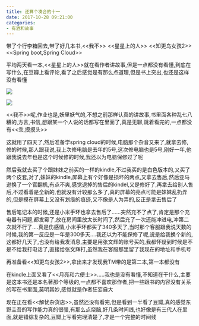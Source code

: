 ```yaml
---
title: 还算个凑合的十一
date: 2017-10-28 09:21:00
categories: 
- 有酒和故事
---
```


带了个行李箱回去,带了好几本书,<<我不>> <<星星上的人>> <<知更鸟女孩2>> <<Spring boot,Spring Cloud>>

平均两天看一本,<<星星上的人>>就在看作者讲故事,但是一点都没有看懂,到底在写什么,在豆瓣上看评论,看了之后感觉是有那么点道理,但是书上突出,也还是这样没有看懂  


![](https://blog-anthony.s3-ap-northeast-1.amazonaws.com/blog/copy_20201213151530.png)  

![](https://blog-anthony.s3-ap-northeast-1.amazonaws.com/blog/copy_20201213151541.png)  

<<我不>>呢,作业也是,妖里妖气的,不想之前那样认真的讲故事,书里面各种乱七八糟的,方言,书信,想跟某一个人说的话都写在里面了,真是无聊,跳着看完的,一点都没有<<乖,摸摸头>>

这就用了四天了,然后准备学spring cloud的时候,电脑那个杂音又来了,就拿去修,修的时候,那人跟我说,我上次修电脑是去年的5号,这次修电脑也是5号,刚好一年,他跟我说去年也是这个时候修的时候,我还以为电脑保修过了呢

然后我就去买了个跟妹妹之前买的一样的kindle,不过我买的是白色版本的,又买了两个皮套,对了,妹妹的kindle,屏幕上有个好像是损坏的两点,又拿去售后,然后亚马逊换了一个官翻机,有点不爽,感觉退掉的售后的kindel,又是修好了,再拿去给别人售后,不过看着是全新的,也就没有计较那么多了,真的屏幕的亮点可能是妹妹乱扔弄的,但是摸在屏幕上又没有划痕的痕迹,又不像是人为弄的,反正是拿去售后了

售后笔记本的时候,还是小米手环也拿去售后了......突然充不了点了,肯定是那个充电器有问题,都发霉了,放在房间里放太长时间了,然后充了一次还能冲进电,冲第二次就不行了....真是伤感情,小米手环都买了340多天了,当时那个客服跟我说天数的时候,我的第一反应是一年是300多天....我还以为不能保修了呢,说是给我换个新的,这都好几天了,也没有给我发消息,主要是用张文辉的账号买的,我都怀疑到时候是不是不给我打电话了,直接给张文辉打,虽然我在客服那里留了我现在的地址和手机号

再准备看<<知更鸟女孩2>>,拿出来才发现我TM带的是第二本,第一本都没有

在kindle上面又看了<<月亮和六便士>>.....我也是没有看懂,不知道在干什么,主要是这本书还是本名著那个等级的,一点都不喜欢那作者,把一些跟书的内容没有关系的写在书里面,莫明其妙,感觉就是作者狂妄自大

现在正在看<<解忧杂货店>>,虽然还没有看完,但是看到一半看了豆瓣,真的感觉东野圭吾的写作能力真的很强,有那么点烧脑,好几条时间线,也好像是有三代人在里面,就是错综复杂的,豆瓣上写看完理清楚了,才是一个完整的时间线




